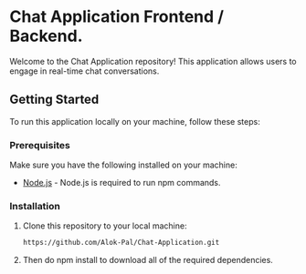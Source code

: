 # Chat Application Frontend / Backend.

Welcome to the Chat Application repository! This application allows users to engage in real-time chat conversations.

## Getting Started

To run this application locally on your machine, follow these steps:

### Prerequisites

Make sure you have the following installed on your machine:

- [Node.js](https://nodejs.org/) - Node.js is required to run npm commands.

### Installation

1. Clone this repository to your local machine:

   ```bash
   https://github.com/Alok-Pal/Chat-Application.git
   ```
2. Then do npm install to download all of the required dependencies.

